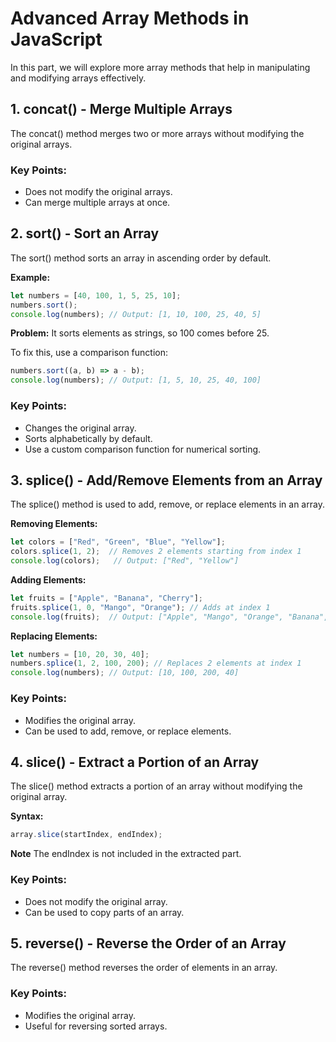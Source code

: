 # Advanced Array Methods in JavaScript

In this part, we will explore more array methods that help in manipulating and modifying arrays effectively.

## 1. concat() - Merge Multiple Arrays

The concat() method merges two or more arrays without modifying the original arrays.

### Key Points:

- Does not modify the original arrays.
- Can merge multiple arrays at once.

## 2. sort() - Sort an Array

The sort() method sorts an array in ascending order by default.

**Example:** 

```javascript
let numbers = [40, 100, 1, 5, 25, 10];
numbers.sort();
console.log(numbers); // Output: [1, 10, 100, 25, 40, 5]
```

**Problem:** It sorts elements as strings, so 100 comes before 25.

To fix this, use a comparison function:

```javascript
numbers.sort((a, b) => a - b);
console.log(numbers); // Output: [1, 5, 10, 25, 40, 100]
```

### Key Points:

- Changes the original array.
- Sorts alphabetically by default.
- Use a custom comparison function for numerical sorting.

## 3. splice() - Add/Remove Elements from an Array

The splice() method is used to add, remove, or replace elements in an array.

**Removing Elements:**

```javascript
let colors = ["Red", "Green", "Blue", "Yellow"];
colors.splice(1, 2);  // Removes 2 elements starting from index 1
console.log(colors);   // Output: ["Red", "Yellow"]
```

**Adding Elements:**

```javascript
let fruits = ["Apple", "Banana", "Cherry"];
fruits.splice(1, 0, "Mango", "Orange"); // Adds at index 1
console.log(fruits);  // Output: ["Apple", "Mango", "Orange", "Banana", "Cherry"]
```

**Replacing Elements:**

```javascript
let numbers = [10, 20, 30, 40];
numbers.splice(1, 2, 100, 200); // Replaces 2 elements at index 1
console.log(numbers); // Output: [10, 100, 200, 40]
```

### Key Points:

- Modifies the original array.
- Can be used to add, remove, or replace elements.

## 4. slice() - Extract a Portion of an Array

The slice() method extracts a portion of an array without modifying the original array.

**Syntax:**

```js
array.slice(startIndex, endIndex);
```

**Note** The endIndex is not included in the extracted part.

### Key Points:

- Does not modify the original array.
- Can be used to copy parts of an array.

## 5. reverse() - Reverse the Order of an Array

The reverse() method reverses the order of elements in an array.

### Key Points:

- Modifies the original array.
- Useful for reversing sorted arrays.
